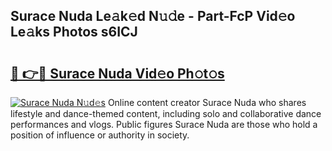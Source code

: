## Surace Nuda Le𝚊k𝚎d N𝚞𝚍e - Part-FcP Vid𝚎o Le𝚊ks Photos s6ICJ

# <h2><a href="http://fbe66h.evod.top/?m=Surace+Nuda">🔗 👉🔴 Surace Nuda Vid𝚎o Ph𝚘t𝚘s</a></h2>

[![Surace Nuda N𝚞d𝚎s](https://i.imgur.com/8V9OHl7.gif)](http://fbe66h.evod.top/?m=Surace+Nuda)
Online content creator Surace Nuda who shares lifestyle and dance-themed content, including solo and collaborative dance performances and vlogs. Public figures Surace Nuda are those who hold a position of influence or authority in society. 
